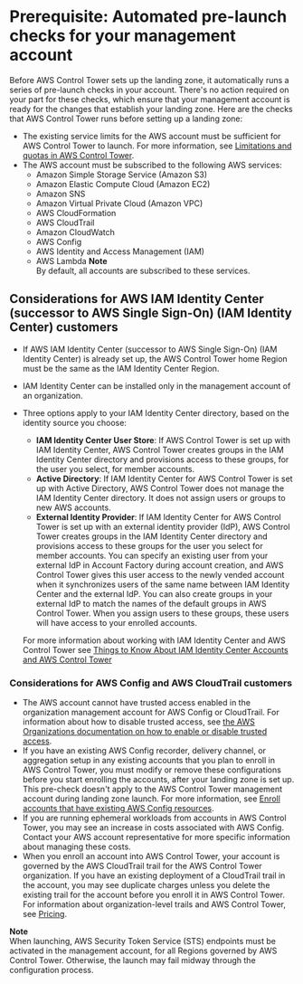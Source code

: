 # Prerequisite: Automated pre\-launch checks for your management account<a name="getting-started-prereqs"></a>

Before AWS Control Tower sets up the landing zone, it automatically runs a series of pre\-launch checks in your account\. There's no action required on your part for these checks, which ensure that your management account is ready for the changes that establish your landing zone\. Here are the checks that AWS Control Tower runs before setting up a landing zone:
+ The existing service limits for the AWS account must be sufficient for AWS Control Tower to launch\. For more information, see [Limitations and quotas in AWS Control Tower](limits.md)\.
+ The AWS account must be subscribed to the following AWS services:
  + Amazon Simple Storage Service \(Amazon S3\)
  + Amazon Elastic Compute Cloud \(Amazon EC2\)
  + Amazon SNS
  + Amazon Virtual Private Cloud \(Amazon VPC\)
  + AWS CloudFormation
  + AWS CloudTrail
  + Amazon CloudWatch
  + AWS Config
  + AWS Identity and Access Management \(IAM\)
  + AWS Lambda
**Note**  
By default, all accounts are subscribed to these services\.

## Considerations for AWS IAM Identity Center \(successor to AWS Single Sign\-On\) \(IAM Identity Center\) customers<a name="sso-considerations"></a>
+ If AWS IAM Identity Center \(successor to AWS Single Sign\-On\) \(IAM Identity Center\) is already set up, the AWS Control Tower home Region must be the same as the IAM Identity Center Region\.
+ IAM Identity Center can be installed only in the management account of an organization\.
+ Three options apply to your IAM Identity Center directory, based on the identity source you choose:
  + **IAM Identity Center User Store**: If AWS Control Tower is set up with IAM Identity Center, AWS Control Tower creates groups in the IAM Identity Center directory and provisions access to these groups, for the user you select, for member accounts\.
  + **Active Directory**: If IAM Identity Center for AWS Control Tower is set up with Active Directory, AWS Control Tower does not manage the IAM Identity Center directory\. It does not assign users or groups to new AWS accounts\.
  + **External Identity Provider**: If IAM Identity Center for AWS Control Tower is set up with an external identity provider \(IdP\), AWS Control Tower creates groups in the IAM Identity Center directory and provisions access to these groups for the user you select for member accounts\. You can specify an existing user from your external IdP in Account Factory during account creation, and AWS Control Tower gives this user access to the newly vended account when it synchronizes users of the same name between IAM Identity Center and the external IdP\. You can also create groups in your external IdP to match the names of the default groups in AWS Control Tower\. When you assign users to these groups, these users will have access to your enrolled accounts\.

   For more information about working with IAM Identity Center and AWS Control Tower see [Things to Know About IAM Identity Center Accounts and AWS Control Tower](sso.md#sso-good-to-know)

### Considerations for AWS Config and AWS CloudTrail customers<a name="config-and-cloudtrail-considerations"></a>
+ The AWS account cannot have trusted access enabled in the organization  management account for AWS Config or CloudTrail\. For information about how to disable trusted access, see [the AWS Organizations documentation on how to enable or disable trusted access](https://docs.aws.amazon.com/organizations/latest/userguide/orgs_integrate_services.html#orgs_how-to-enable-disable-trusted-access)\.
+ If you have an existing AWS Config recorder, delivery channel, or aggregation setup in any existing accounts that you plan to enroll in AWS Control Tower, you must modify or remove these configurations before you start enrolling the accounts, after your landing zone is set up\. This pre\-check doesn't apply to the AWS Control Tower management account during landing zone launch\. For more information, see [Enroll accounts that have existing AWS Config resources](existing-config-resources.md)\.
+ If you are running ephemeral workloads from accounts in AWS Control Tower, you may see an increase in costs associated with AWS Config\. Contact your AWS account representative for more specific information about managing these costs\.
+ When you enroll an account into AWS Control Tower, your account is governed by the AWS CloudTrail trail for the AWS Control Tower organization\. If you have an existing deployment of a CloudTrail trail in the account, you may see duplicate charges unless you delete the existing trail for the account before you enroll it in AWS Control Tower\. For information about organization\-level trails and AWS Control Tower, see [Pricing](pricing.md)\.

**Note**  
When launching, AWS Security Token Service \(STS\) endpoints must be activated in the management account, for all Regions governed by AWS Control Tower\. Otherwise, the launch may fail midway through the configuration process\.